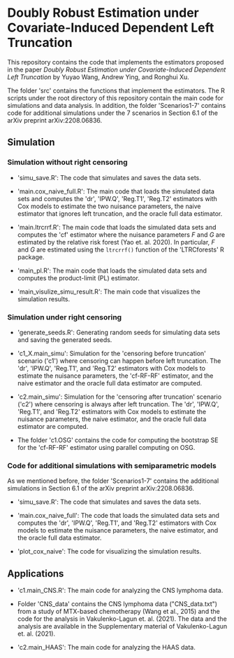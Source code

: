 <!--- left_trunc_DR --->

# Doubly Robust Estimation under Covariate-Induced Dependent Left Truncation

This repository contains the code that implements the estimators proposed in the paper *Doubly Robust Estimation under Covariate-Induced Dependent Left Truncation* by Yuyao Wang, Andrew Ying, and Ronghui Xu. 

The folder 'src' contains the functions that implement the estimators. The R scripts under the root directory of this repository contain the main code for simulations and data analysis.
In addition, the folder 'Scenarios1-7' contains code for additional simulations under the 7 scenarios in Section 6.1 of the arXiv preprint arXiv:2208.06836.




## Simulation
 
### Simulation without right censoring
 
 - 'simu_save.R': The code that simulates and saves the data sets.

 - 'main.cox_naive_full.R': The main code that loads the simulated data sets and computes the 'dr', 'IPW.Q', 'Reg.T1', 'Reg.T2' estimators with Cox models to estimate the two nuisance parameters, the naive estimator that ignores left truncation, and the oracle full data estimator.
 
 - 'main.ltrcrrf.R': The main code that loads the simulated data sets and computes the 'cf' estimator where the nuisance parameters $F$ and $G$ are estimated by the relative risk forest (Yao et. al. 2020). In particular, $F$ and $G$ are estimated using the `ltrcrrf()` function of the 'LTRCforests' R package.
 
 - 'main_pl.R': The main code that loads the simulated data sets and computes the product-limit (PL) estimator.
 
 - 'main_visulize_simu_result.R': The main code that visualizes the simulation results.
 


 
### Simulation under right censoring

 - 'generate_seeds.R': Generating random seeds for simulating data sets and saving the generated seeds.

 - 'c1_X.main_simu': Simulation for the 'censoring before truncation' scenario ('c1') where censoring can happen before left truncation. The 'dr', 'IPW.Q', 'Reg.T1', and 'Reg.T2' estimators with Cox models to estimate the nuisance parameters, the 'cf-RF-RF' estimator, and the naive estimator and the oracle full data estimator are computed.
 
 - 'c2.main_simu': Simulation for the 'censoring after truncation' scenario ('c2') where censoring is always after left truncation. The 'dr', 'IPW.Q', 'Reg.T1', and 'Reg.T2' estimators with Cox models to estimate the nuisance parameters, the naive estimator, and the oracle full data estimator are computed.
 
 - The folder 'c1.OSG' contains the code for computing the bootstrap SE for the 'cf-RF-RF' estimator using parallel computing on OSG. 
 



### Code for additional simulations with semiparametric models 

As we mentioned before, the folder 'Scenarios1-7' contains the additional simulations in Section 6.1 of the arXiv preprint arXiv:2208.06836.

 - 'simu_save.R': The code that simulates and saves the data sets.
 
 - 'main.cox_naive_full': The code that loads the simulated data sets and computes the 'dr', 'IPW.Q', 'Reg.T1', and 'Reg.T2' estimators with Cox models to estimate the nuisance parameters, the naive estimator, and the oracle full data estimator.
 
 - 'plot_cox_naive': The code for visualizing the simulation results. 
 

 
 
## Applications
 
 - 'c1.main_CNS.R': The main code for analyzing the CNS lymphoma data.
 
 - Folder 'CNS_data' contains the CNS lymphoma data ("CNS_data.txt") from a study of MTX-based chemotherapy (Wang et al., 2015) and the code for the analysis in Vakulenko-Lagun et. al. (2021). The data and the analysis are available in the Supplementary material of Vakulenko-Lagun et. al. (2021).
 
 - 'c2.main_HAAS': The main code for analyzing the HAAS data. 









